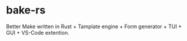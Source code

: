 # bake-rs
Better Make written in Rust + Tamplate engine + Form generator + TUI + GUI + VS-Code extention.
